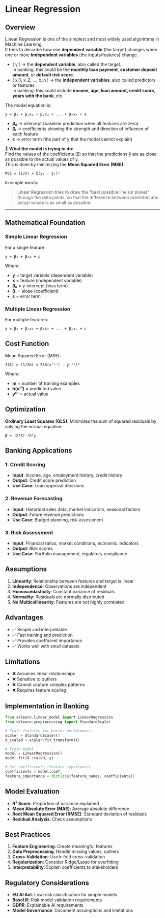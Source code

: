 # Linear Regression

## Overview
Linear Regression is one of the simplest and most widely used algorithms in Machine Learning.  
It tries to describe how one **dependent variable** (the target) changes when one or more **independent variables** (the inputs/features) change.

- \( y \) → the **dependent variable**, also called the target.  
  In banking: this could be the **monthly loan payment**, **customer deposit amount**, or **default risk score**.  
- \( x_1, x_2, ..., x_n \) → the **independent variables**, also called predictors or features.  
  In banking: this could include **income, age, loan amount, credit score, years with the bank**, etc.  

The model equation is:

```
y = β₀ + β₁x₁ + β₂x₂ + ... + βₙxₙ + ε
```

- **β₀** → intercept (baseline prediction when all features are zero)  
- **βᵢ** → coefficients showing the strength and direction of influence of each feature  
- **ε** → error term (the part of y that the model cannot explain)  

🎯 **What the model is trying to do:**  
Find the values of the coefficients (β) so that the predictions ŷ are as close as possible to the actual values of y.  
This is done by minimizing the **Mean Squared Error (MSE)**:

```
MSE = (1/n) × Σ(yᵢ - ŷᵢ)²
```

In simple words:  
> Linear Regression tries to draw the "best possible line (or plane)" through the data points, so that the difference between predicted and actual values is as small as possible.

---

## Mathematical Foundation

### Simple Linear Regression
For a single feature:
```
y = β₀ + β₁x + ε
```

Where:
- **y** = target variable (dependent variable)
- **x** = feature (independent variable)
- **β₀** = y-intercept (bias term)
- **β₁** = slope (coefficient)
- **ε** = error term

### Multiple Linear Regression
For multiple features:
```
y = β₀ + β₁x₁ + β₂x₂ + ... + βₙxₙ + ε
```

## Cost Function
Mean Squared Error (MSE):
```
J(β) = (1/2m) × Σ(h(x⁽ⁱ⁾) - y⁽ⁱ⁾)²
```

Where:
- **m** = number of training examples
- **h(x⁽ⁱ⁾)** = predicted value
- **y⁽ⁱ⁾** = actual value

## Optimization
**Ordinary Least Squares (OLS)**: Minimizes the sum of squared residuals by solving the normal equation:
```
β = (XᵀX)⁻¹Xᵀy
```

## Banking Applications

### 1. Credit Scoring
- **Input**: Income, age, employment history, credit history
- **Output**: Credit score prediction
- **Use Case**: Loan approval decisions

### 2. Revenue Forecasting
- **Input**: Historical sales data, market indicators, seasonal factors
- **Output**: Future revenue predictions
- **Use Case**: Budget planning, risk assessment

### 3. Risk Assessment
- **Input**: Financial ratios, market conditions, economic indicators
- **Output**: Risk scores
- **Use Case**: Portfolio management, regulatory compliance

## Assumptions
1. **Linearity**: Relationship between features and target is linear
2. **Independence**: Observations are independent
3. **Homoscedasticity**: Constant variance of residuals
4. **Normality**: Residuals are normally distributed
5. **No Multicollinearity**: Features are not highly correlated

## Advantages
- ✅ Simple and interpretable
- ✅ Fast training and prediction
- ✅ Provides coefficient importance
- ✅ Works well with small datasets

## Limitations
- ❌ Assumes linear relationships
- ❌ Sensitive to outliers
- ❌ Cannot capture complex patterns
- ❌ Requires feature scaling

## Implementation in Banking
```python
from sklearn.linear_model import LinearRegression
from sklearn.preprocessing import StandardScaler

# Scale features for better performance
scaler = StandardScaler()
X_scaled = scaler.fit_transform(X)

# Train model
model = LinearRegression()
model.fit(X_scaled, y)

# Get coefficients (feature importance)
coefficients = model.coef_
feature_importance = dict(zip(feature_names, coefficients))
```

## Model Evaluation
- **R² Score**: Proportion of variance explained
- **Mean Absolute Error (MAE)**: Average absolute difference  
- **Root Mean Squared Error (RMSE)**: Standard deviation of residuals
- **Residual Analysis**: Check assumptions

## Best Practices
1. **Feature Engineering**: Create meaningful features
2. **Data Preprocessing**: Handle missing values, outliers
3. **Cross-Validation**: Use k-fold cross-validation
4. **Regularization**: Consider Ridge/Lasso for overfitting
5. **Interpretability**: Explain coefficients to stakeholders

## Regulatory Considerations
- **EU AI Act**: Low-risk classification for simple models
- **Basel III**: Risk model validation requirements
- **GDPR**: Explainable AI requirements
- **Model Governance**: Document assumptions and limitations
